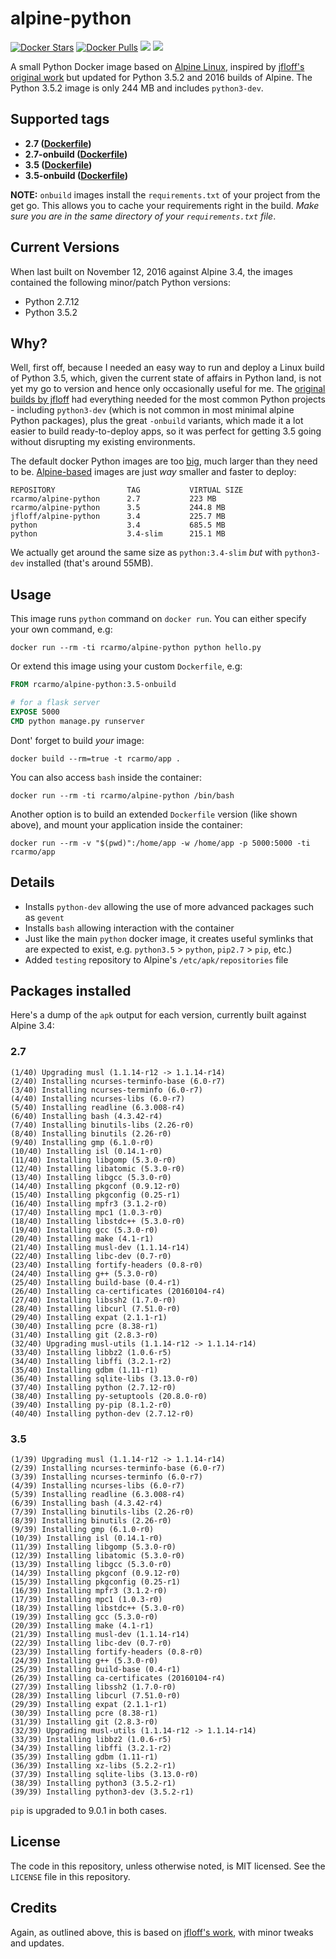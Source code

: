# alpine-python

[![Docker Stars](https://img.shields.io/docker/stars/rcarmo/alpine-python.svg)](https://hub.docker.com/r/rcarmo/alpine-python)
[![Docker Pulls](https://img.shields.io/docker/pulls/rcarmo/alpine-python.svg)](https://hub.docker.com/r/rcarmo/alpine-python)
[![](https://images.microbadger.com/badges/image/rcarmo/alpine-python.svg)](https://microbadger.com/images/rcarmo/alpine-python "Get your own image badge on microbadger.com")
[![](https://images.microbadger.com/badges/version/rcarmo/alpine-python.svg)](https://microbadger.com/images/rcarmo/alpine-python "Get your own version badge on microbadger.com")

A small Python Docker image based on [Alpine Linux](http://alpinelinux.org/), inspired by [jfloff's original work](https://github.com/jfloff/alpine-python) but updated for Python 3.5.2 and 2016 builds of Alpine. The Python 3.5.2 image is only 244 MB and includes `python3-dev`.


## Supported tags
* **2.7 ([Dockerfile](https://github.com/rcarmo/alpine-python/blob/master/2.7/Dockerfile))**
* **2.7-onbuild ([Dockerfile](https://github.com/rcarmo/alpine-python/blob/master/2.7/onbuild/Dockerfile))**
* **3.5 ([Dockerfile](https://github.com/rcarmo/alpine-python/blob/master/3.5/Dockerfile))**
* **3.5-onbuild ([Dockerfile](https://github.com/rcarmo/alpine-python/blob/master/3.5/onbuild/Dockerfile))**

**NOTE:** `onbuild` images install the `requirements.txt` of your project from the get go. This allows you to cache your requirements right in the build. _Make sure you are in the same directory of your `requirements.txt` file_.

## Current Versions

When last built on November 12, 2016 against Alpine 3.4, the images contained the following minor/patch Python versions:

* Python 2.7.12
* Python 3.5.2

## Why?

Well, first off, because I needed an easy way to run and deploy a Linux build of Python 3.5, which, given the current state of affairs in Python land, is not yet my go to version and hence only occasionally useful for me. The [original builds by jfloff](https://github.com/jfloff/alpine-python) had everything needed for the most common Python projects - including `python3-dev` (which is not common in most minimal alpine Python packages), plus the great `-onbuild` variants, which made it a lot easier to build ready-to-deploy apps, so it was perfect for getting 3.5 going without disrupting my existing environments.

The default docker Python images are too [big](https://github.com/docker-library/python/issues/45), much larger than they need to be. [Alpine-based](https://github.com/gliderlabs/docker-alpine) images are just _way_ smaller and faster to deploy:

```
REPOSITORY                TAG           VIRTUAL SIZE
rcarmo/alpine-python      2.7           223 MB
rcarmo/alpine-python      3.5           244.8 MB
jfloff/alpine-python      3.4           225.7 MB
python                    3.4           685.5 MB
python                    3.4-slim      215.1 MB
```

We actually get around the same size as `python:3.4-slim` *but* with `python3-dev` installed (that's around 55MB).

## Usage
This image runs `python` command on `docker run`. You can either specify your own command, e.g:
```shell
docker run --rm -ti rcarmo/alpine-python python hello.py
```

Or extend this image using your custom `Dockerfile`, e.g:
```dockerfile
FROM rcarmo/alpine-python:3.5-onbuild

# for a flask server
EXPOSE 5000
CMD python manage.py runserver
```

Dont' forget to build _your_ image:
```shell
docker build --rm=true -t rcarmo/app .
```

You can also access `bash` inside the container:
```shell
docker run --rm -ti rcarmo/alpine-python /bin/bash
```

Another option is to build an extended `Dockerfile` version (like shown above), and mount your application inside the container:
```shell
docker run --rm -v "$(pwd)":/home/app -w /home/app -p 5000:5000 -ti rcarmo/app
```

## Details
* Installs `python-dev` allowing the use of more advanced packages such as `gevent`
* Installs `bash` allowing interaction with the container
* Just like the main `python` docker image, it creates useful symlinks that are expected to exist, e.g. `python3.5` > `python`, `pip2.7` > `pip`, etc.)
* Added `testing` repository to Alpine's `/etc/apk/repositories` file

## Packages installed

Here's a dump of the `apk` output for each version, currently built against Alpine 3.4:

### 2.7

```
(1/40) Upgrading musl (1.1.14-r12 -> 1.1.14-r14)
(2/40) Installing ncurses-terminfo-base (6.0-r7)
(3/40) Installing ncurses-terminfo (6.0-r7)
(4/40) Installing ncurses-libs (6.0-r7)
(5/40) Installing readline (6.3.008-r4)
(6/40) Installing bash (4.3.42-r4)
(7/40) Installing binutils-libs (2.26-r0)
(8/40) Installing binutils (2.26-r0)
(9/40) Installing gmp (6.1.0-r0)
(10/40) Installing isl (0.14.1-r0)
(11/40) Installing libgomp (5.3.0-r0)
(12/40) Installing libatomic (5.3.0-r0)
(13/40) Installing libgcc (5.3.0-r0)
(14/40) Installing pkgconf (0.9.12-r0)
(15/40) Installing pkgconfig (0.25-r1)
(16/40) Installing mpfr3 (3.1.2-r0)
(17/40) Installing mpc1 (1.0.3-r0)
(18/40) Installing libstdc++ (5.3.0-r0)
(19/40) Installing gcc (5.3.0-r0)
(20/40) Installing make (4.1-r1)
(21/40) Installing musl-dev (1.1.14-r14)
(22/40) Installing libc-dev (0.7-r0)
(23/40) Installing fortify-headers (0.8-r0)
(24/40) Installing g++ (5.3.0-r0)
(25/40) Installing build-base (0.4-r1)
(26/40) Installing ca-certificates (20160104-r4)
(27/40) Installing libssh2 (1.7.0-r0)
(28/40) Installing libcurl (7.51.0-r0)
(29/40) Installing expat (2.1.1-r1)
(30/40) Installing pcre (8.38-r1)
(31/40) Installing git (2.8.3-r0)
(32/40) Upgrading musl-utils (1.1.14-r12 -> 1.1.14-r14)
(33/40) Installing libbz2 (1.0.6-r5)
(34/40) Installing libffi (3.2.1-r2)
(35/40) Installing gdbm (1.11-r1)
(36/40) Installing sqlite-libs (3.13.0-r0)
(37/40) Installing python (2.7.12-r0)
(38/40) Installing py-setuptools (20.8.0-r0)
(39/40) Installing py-pip (8.1.2-r0)
(40/40) Installing python-dev (2.7.12-r0)
```

### 3.5

```
(1/39) Upgrading musl (1.1.14-r12 -> 1.1.14-r14)
(2/39) Installing ncurses-terminfo-base (6.0-r7)
(3/39) Installing ncurses-terminfo (6.0-r7)
(4/39) Installing ncurses-libs (6.0-r7)
(5/39) Installing readline (6.3.008-r4)
(6/39) Installing bash (4.3.42-r4)
(7/39) Installing binutils-libs (2.26-r0)
(8/39) Installing binutils (2.26-r0)
(9/39) Installing gmp (6.1.0-r0)
(10/39) Installing isl (0.14.1-r0)
(11/39) Installing libgomp (5.3.0-r0)
(12/39) Installing libatomic (5.3.0-r0)
(13/39) Installing libgcc (5.3.0-r0)
(14/39) Installing pkgconf (0.9.12-r0)
(15/39) Installing pkgconfig (0.25-r1)
(16/39) Installing mpfr3 (3.1.2-r0)
(17/39) Installing mpc1 (1.0.3-r0)
(18/39) Installing libstdc++ (5.3.0-r0)
(19/39) Installing gcc (5.3.0-r0)
(20/39) Installing make (4.1-r1)
(21/39) Installing musl-dev (1.1.14-r14)
(22/39) Installing libc-dev (0.7-r0)
(23/39) Installing fortify-headers (0.8-r0)
(24/39) Installing g++ (5.3.0-r0)
(25/39) Installing build-base (0.4-r1)
(26/39) Installing ca-certificates (20160104-r4)
(27/39) Installing libssh2 (1.7.0-r0)
(28/39) Installing libcurl (7.51.0-r0)
(29/39) Installing expat (2.1.1-r1)
(30/39) Installing pcre (8.38-r1)
(31/39) Installing git (2.8.3-r0)
(32/39) Upgrading musl-utils (1.1.14-r12 -> 1.1.14-r14)
(33/39) Installing libbz2 (1.0.6-r5)
(34/39) Installing libffi (3.2.1-r2)
(35/39) Installing gdbm (1.11-r1)
(36/39) Installing xz-libs (5.2.2-r1)
(37/39) Installing sqlite-libs (3.13.0-r0)
(38/39) Installing python3 (3.5.2-r1)
(39/39) Installing python3-dev (3.5.2-r1)
```

`pip` is upgraded to 9.0.1 in both cases.

## License
The code in this repository, unless otherwise noted, is MIT licensed. See the `LICENSE` file in this repository.

## Credits
Again, as outlined above, this is based on [jfloff's work](https://github.com/jfloff/alpine-python), with minor tweaks and updates.

